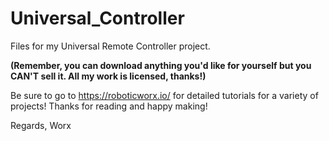 # Universal_Controller
Files for my Universal Remote Controller project. 

**(Remember, you can download anything you'd like for yourself but you CAN'T sell it. All my work is licensed, thanks!)**


Be sure to go to https://roboticworx.io/ for detailed tutorials for a variety of projects! Thanks for reading and happy making!

Regards, Worx
